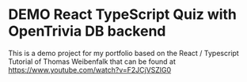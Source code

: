 # DEMO React TypeScript Quiz with OpenTrivia DB backend

This is a demo project for my portfolio based on the React / Typescript Tutorial of Thomas Weibenfalk that can be found at https://www.youtube.com/watch?v=F2JCjVSZlG0